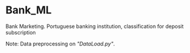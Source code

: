 # Bank_ML
Bank Marketing. Portuguese banking institution, classification for deposit subscription

Note:
Data preprocessing on *"DataLoad.py"*.

